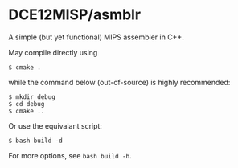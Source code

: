 # DCE12MISP/asmblr

A simple (but yet functional) MIPS assembler in C++. 

May compile directly using

    $ cmake .

while the command below (out-of-source) is highly recommended:

    $ mkdir debug
    $ cd debug
    $ cmake ..
Or use the equivalant script:

    $ bash build -d

For more options, see `bash build -h`.


